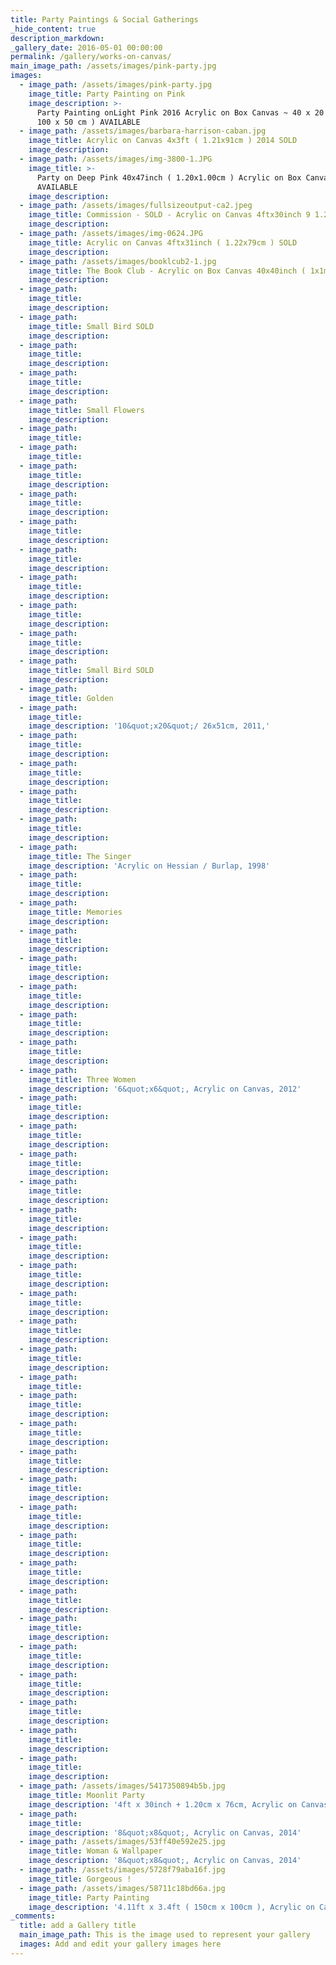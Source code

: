 ```yaml
---
title: Party Paintings & Social Gatherings
_hide_content: true
description_markdown:
_gallery_date: 2016-05-01 00:00:00
permalink: /gallery/works-on-canvas/
main_image_path: /assets/images/pink-party.jpg
images:
  - image_path: /assets/images/pink-party.jpg
    image_title: Party Painting on Pink
    image_description: >-
      Party Painting onLight Pink 2016 Acrylic on Box Canvas ~ 40 x 20 inch (
      100 x 50 cm ) AVAILABLE
  - image_path: /assets/images/barbara-harrison-caban.jpg
    image_title: Acrylic on Canvas 4x3ft ( 1.21x91cm ) 2014 SOLD
    image_description:
  - image_path: /assets/images/img-3800-1.JPG
    image_title: >-
      Party on Deep Pink 40x47inch ( 1.20x1.00cm ) Acrylic on Box Canvas
      AVAILABLE
    image_description:
  - image_path: /assets/images/fullsizeoutput-ca2.jpeg
    image_title: Commission - SOLD - Acrylic on Canvas 4ftx30inch 9 1.20x76cm )
    image_description:
  - image_path: /assets/images/img-0624.JPG
    image_title: Acrylic on Canvas 4ftx31inch ( 1.22x79cm ) SOLD
    image_description:
  - image_path: /assets/images/booklcub2-1.jpg
    image_title: The Book Club - Acrylic on Box Canvas 40x40inch ( 1x1meter ) AVALABLE
    image_description:
  - image_path:
    image_title:
    image_description:
  - image_path:
    image_title: Small Bird SOLD
    image_description:
  - image_path:
    image_title:
    image_description:
  - image_path:
    image_title:
    image_description:
  - image_path:
    image_title: Small Flowers
    image_description:
  - image_path:
    image_title:
  - image_path:
    image_title:
  - image_path:
    image_title:
    image_description:
  - image_path:
    image_title:
    image_description:
  - image_path:
    image_title:
    image_description:
  - image_path:
    image_title:
    image_description:
  - image_path:
    image_title:
    image_description:
  - image_path:
    image_title:
    image_description:
  - image_path:
    image_title:
    image_description:
  - image_path:
    image_title: Small Bird SOLD
    image_description:
  - image_path:
    image_title: Golden
  - image_path:
    image_title:
    image_description: '10&quot;x20&quot;/ 26x51cm, 2011,'
  - image_path:
    image_title:
    image_description:
  - image_path:
    image_title:
    image_description:
  - image_path:
    image_title:
    image_description:
  - image_path:
    image_title:
    image_description:
  - image_path:
    image_title: The Singer
    image_description: 'Acrylic on Hessian / Burlap, 1998'
  - image_path:
    image_title:
    image_description:
  - image_path:
    image_title: Memories
    image_description:
  - image_path:
    image_title:
    image_description:
  - image_path:
    image_title:
    image_description:
  - image_path:
    image_title:
    image_description:
  - image_path:
    image_title:
    image_description:
  - image_path:
    image_title:
    image_description:
  - image_path:
    image_title: Three Women
    image_description: '6&quot;x6&quot;, Acrylic on Canvas, 2012'
  - image_path:
    image_title:
    image_description:
  - image_path:
    image_title:
    image_description:
  - image_path:
    image_title:
    image_description:
  - image_path:
    image_title:
    image_description:
  - image_path:
    image_title:
    image_description:
  - image_path:
    image_title:
    image_description:
  - image_path:
    image_title:
    image_description:
  - image_path:
    image_title:
    image_description:
  - image_path:
    image_title:
    image_description:
  - image_path:
    image_title:
    image_description:
  - image_path:
    image_title:
  - image_path:
    image_title:
    image_description:
  - image_path:
    image_title:
    image_description:
  - image_path:
    image_title:
    image_description:
  - image_path:
    image_title:
    image_description:
  - image_path:
    image_title:
    image_description:
  - image_path:
    image_title:
    image_description:
  - image_path:
    image_title:
    image_description:
  - image_path:
    image_title:
    image_description:
  - image_path:
    image_title:
    image_description:
  - image_path:
    image_title:
    image_description:
  - image_path:
    image_title:
    image_description:
  - image_path:
    image_title:
    image_description:
  - image_path:
    image_title:
    image_description:
  - image_path:
    image_title:
    image_description:
  - image_path: /assets/images/5417350894b5b.jpg
    image_title: Moonlit Party
    image_description: '4ft x 30inch + 1.20cm x 76cm, Acrylic on Canvas, 2014 SOLD'
  - image_path:
    image_title:
    image_description: '8&quot;x8&quot;, Acrylic on Canvas, 2014'
  - image_path: /assets/images/53ff40e592e25.jpg
    image_title: Woman & Wallpaper
    image_description: '8&quot;x8&quot;, Acrylic on Canvas, 2014'
  - image_path: /assets/images/5728f79aba16f.jpg
    image_title: Gorgeous !
  - image_path: /assets/images/58711c18bd66a.jpg
    image_title: Party Painting
    image_description: '4.11ft x 3.4ft ( 150cm x 100cm ), Acrylic on Canvas, 2016,'
_comments:
  title: add a Gallery title
  main_image_path: This is the image used to represent your gallery
  images: Add and edit your gallery images here
---
```


